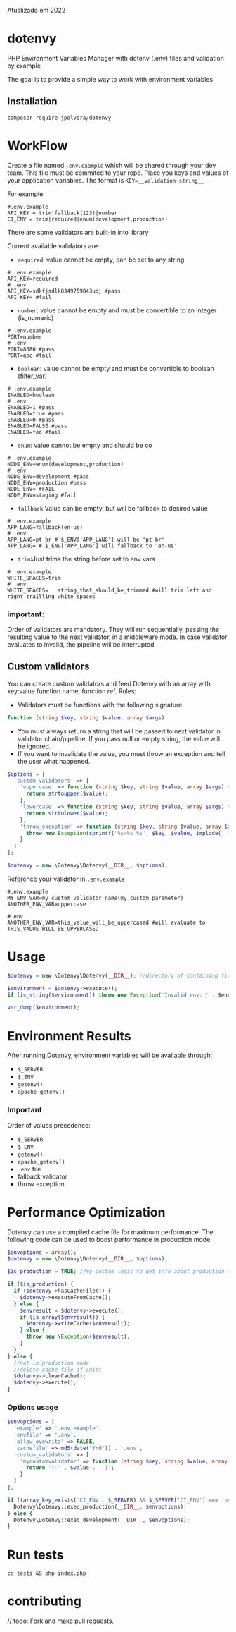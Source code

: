 Atualizado em 2022
# dotenvy

PHP Environment Variables Manager with dotenv (.env) files and validation by example

The goal is to provide a simple way to work with environment variables

## Installation

```shell
composer require jpolvora/dotenvy
```

# WorkFlow

Create a file named `.env.example` which will be shared through your dev team. This file must be commited to your repo.
Place you keys and values of your application variables.
The format is `KEY=__validation-string__`

For example:

```env
#.env.example
API_KEY = trim|fallback(123)|number
CI_ENV = trim|required|enum(development,production)
```

There are some validators are built-in into library

Current available validators are:

- `required`: value cannot be empty, can be set to any string

```shell
# .env.example
API_KEY=required
# .env
API_KEY=sdkfjsdlk8349759843udj #pass
API_KEY= #fail
```

- `number`: value cannot be empty and must be convertible to an integer (is_numeric)

```shell
# .env.example
PORT=number
# .env
PORT=8080 #pass
PORT=abc #fail
```

- `boolean`: value cannot be empty and must be convertible to boolean (filter_var)

```shell
# .env.example
ENABLED=boolean
# .env
ENABLED=1 #pass
ENABLED=true #pass
ENABLED=0 #pass
ENABLED=FALSE #pass
ENABLED=foo #fail
```

- `enum`: value cannot be empty and should be co

```shell
# .env.example
NODE_ENV=enum(development,production)
# .env
NODE_ENV=development #pass
NODE_ENV=production #pass
NODE_ENV= #FAIL
NODE_ENV=staging #fail
```

- `fallback`:Value can be empty, but will be fallback to desired value

```shell
# .env.example
APP_LANG=fallback(en-us)
# .env
APP_LANG=pt-br # $_ENV['APP_LANG'] will be 'pt-br'
APP_LANG= # $_ENV['APP_LANG'] will fallback to 'en-us'
```

- `trim`:Just trims the string before set to env vars

```shell
# .env.example
WHITE_SPACES=trim
# .env
WHITE_SPACES=   string_that_should_be_trimmed #will trim left and right trailling white spaces
```

### important:

Order of validators are mandatory. They will run sequentially, passing the resulting value to the next validator, in a middleware mode. In case validator evaluates to invalid, the pipeline will be interrupted

## Custom validators

You can create custom validators and feed Dotenvy with an array with key:value function name, function ref.
Rules:

- Validators must be functions with the following signature:

```php
function (string $key, string $value, array $args)
```

- You must always return a string that will be passed to next validator in validator chain/pipeline. If you pass null or empty string, the value will be ignored.
- If you want to invalidate the value, you must throw an exception and tell the user what happened.

```php
$options = [
  'custom_validators' => [
    'uppercase' => function (string $key, string $value, array $args) {
      return strtoupper($value);
    },
    'lowercase' => function (string $key, string $value, array $args) {
      return strtolower($value);
    },
    'throw_exception' => function (string $key, string $value, array $args) {
      throw new Exception(sprintf('%s=%s %s', $key, $value, implode(' - ', $args)));
    }
  ]
];

$dotenvy = new \Dotenvy\Dotenvy(__DIR__, $options);
```

Reference your validator in `.env.example`

```shell
#.env.example
MY_ENV_VAR=my_custom_validator_name(my_custom_parameter)
ANOTHER_ENV_VAR=uppercase
```

```shell
#.env
ANOTHER_ENV_VAR=this_value_will_be_uppercased #will evaluate to THIS_VALUE_WILL_BE_UPPERCASED
```

# Usage

```php
$dotenvy = new \Dotenvy\Dotenvy(__DIR__); //directory of containing files (.env and .env.example)

$environment = $dotenvy->execute();
if (is_string($environment)) throw new Exception('Invalid env: ' . $environment);

var_dump($environment);

```

# Environment Results

After running Dotenvy, environment variables will be available through:

- `$_SERVER`
- `$_ENV`
- `getenv()`
- `apache_getenv()`

### Important

Order of values precedence:

- `$_SERVER`
- `$_ENV`
- `getenv()`
- `apache_getenv()`
- `.env` file
- fallback validator
- throw exception

# Performance Optimization

Dotenvy can use a compiled cache file for maximum performance.
The following code can be used to boost performance in production mode:

```php
$envoptions = array();
$dotenvy = new \Dotenvy\Dotenvy(__DIR__, $options);

$is_production = TRUE; //my custom logic to get info about production mode

if ($is_production) {
  if ($dotenvy->hasCacheFile()) {
    $dotenvy->executeFromCache();
  } else {
    $envresult = $dotenvy->execute();
    if (is_array($envresult)) {
      $dotenvy->writeCache($envresult);
    } else {
      throw new \Exception($envresult);
    }
  }
} else {
  //not in production mode
  //delete cache file if exist
  $dotenvy->clearCache();
  $dotenvy->execute();
}

```

### Options usage

```php
$envoptions = [
  'example' => '.env.example',
  'envfile' => '.env',
  'allow_ovewrite' => FALSE,
  'cachefile' => md5(date("Ymd")) . '.env',
  'custom_validators' => [
    'mycustomvalidator' => function (string $key, string $value, array $args) {
      return '(-' . $value . '-)';
    }
  ]
];

if ((array_key_exists('CI_ENV', $_SERVER) && $_SERVER['CI_ENV'] === 'production')) {
  Dotenvy\Dotenvy::exec_production(__DIR__, $envoptions);
} else {
  Dotenvy\Dotenvy::exec_development(__DIR__, $envoptions);
}
```

# Run tests

```
cd tests && php index.php
```

# contributing

// todo:
Fork and make pull requests.

